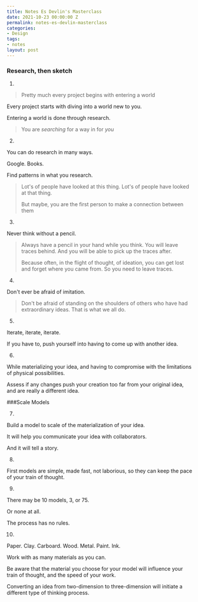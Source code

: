 ```yaml
---
title: Notes Es Devlin's Masterclass
date: 2021-10-23 00:00:00 Z
permalink: notes-es-devlin-masterclass
categories:
- Design
tags:
- notes
layout: post
---
```


### Research, then sketch

1. 

> Pretty much every project begins with entering a world
>

Every project starts with diving into a world new to you.

Entering a world is done through research.

> You are *searching* for a way in for *you*



2. 

You can do research in many ways. 

Google. Books.

Find patterns in what you research.

> Lot's of people have looked at this thing. Lot's of people have looked at that thing. 
>
> But maybe, you are the first person to make a connection between them



3.

Never think without a pencil.

> Always have a pencil in your hand while you think. You will leave traces behind. And you will be able to pick up the traces after.
>
> Because often, in the flight of thought, of ideation, you can get lost and forget where you came from. So you need to leave traces.



4. 

Don't ever be afraid of imitation. 

> Don't be afraid of standing on the shoulders of others who have had extraordinary ideas. That is what we all do. 



5. 

Iterate, iterate, iterate.

If you have to, push yourself into having to come up with another idea. 



6. 

While materializing your idea, and having to compromise with the limitations of physical possibilities.

Assess if any changes push your creation too far from your original idea, and are really a different idea.  



###Scale Models

7. 

Build a model to scale of the materialization of your idea. 

It will help you communicate your idea with collaborators.

And it will tell a story.



8.

First models are simple, made fast, not laborious, so they can keep the pace of your train of thought. 



9.

There may be 10 models, 3, or 75. 

Or none at all.

The process has no rules. 



10.

Paper. Clay. Carboard. Wood. Metal. Paint. Ink.

Work with as many materials as you can. 

Be aware that the material you choose for your model will influence your train of thought, and the speed of your work.



Converting an idea from two-dimension to three-dimension will initiate a different type of thinking process.

